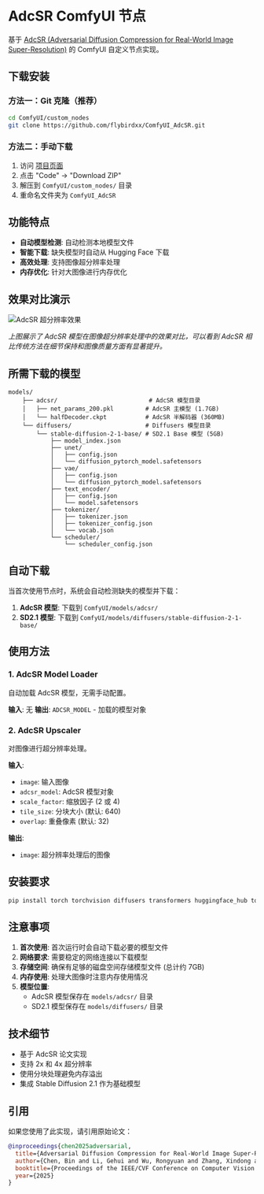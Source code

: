 # AdcSR ComfyUI 节点

基于 [AdcSR (Adversarial Diffusion Compression for Real-World Image Super-Resolution)](https://huggingface.co/Guaishou74851/AdcSR) 的 ComfyUI 自定义节点实现。

## 下载安装

### 方法一：Git 克隆（推荐）
```bash
cd ComfyUI/custom_nodes
git clone https://github.com/flybirdxx/ComfyUI_AdcSR.git
```

### 方法二：手动下载
1. 访问 [项目页面](https://github.com/flybirdxx/ComfyUI_AdcSR)
2. 点击 "Code" → "Download ZIP"
3. 解压到 `ComfyUI/custom_nodes/` 目录
4. 重命名文件夹为 `ComfyUI_AdcSR`

## 功能特点

- **自动模型检测**: 自动检测本地模型文件
- **智能下载**: 缺失模型时自动从 Hugging Face 下载
- **高效处理**: 支持图像超分辨率处理
- **内存优化**: 针对大图像进行内存优化

## 效果对比演示


![AdcSR 超分辨率效果](assets/20250915_181243.gif)

*上图展示了 AdcSR 模型在图像超分辨率处理中的效果对比，可以看到 AdcSR 相比传统方法在细节保持和图像质量方面有显著提升。*


## 所需下载的模型

```
models/
    ├── adcsr/                          # AdcSR 模型目录
    │   ├── net_params_200.pkl         # AdcSR 主模型 (1.7GB)
    │   └── halfDecoder.ckpt           # AdcSR 半解码器 (360MB)
    └── diffusers/                     # Diffusers 模型目录
        └── stable-diffusion-2-1-base/ # SD2.1 Base 模型 (5GB)
            ├── model_index.json
            ├── unet/
            │   ├── config.json
            │   └── diffusion_pytorch_model.safetensors
            ├── vae/
            │   ├── config.json
            │   └── diffusion_pytorch_model.safetensors
            ├── text_encoder/
            │   ├── config.json
            │   └── model.safetensors
            ├── tokenizer/
            │   ├── tokenizer.json
            │   ├── tokenizer_config.json
            │   └── vocab.json
            └── scheduler/
                └── scheduler_config.json
```

## 自动下载

当首次使用节点时，系统会自动检测缺失的模型并下载：

1. **AdcSR 模型**: 下载到 `ComfyUI/models/adcsr/`
2. **SD2.1 模型**: 下载到 `ComfyUI/models/diffusers/stable-diffusion-2-1-base/`

## 使用方法

### 1. AdcSR Model Loader

自动加载 AdcSR 模型，无需手动配置。

**输入**: 无
**输出**: `ADCSR_MODEL` - 加载的模型对象

### 2. AdcSR Upscaler

对图像进行超分辨率处理。

**输入**:
- `image`: 输入图像
- `adcsr_model`: AdcSR 模型对象
- `scale_factor`: 缩放因子 (2 或 4)
- `tile_size`: 分块大小 (默认: 640)
- `overlap`: 重叠像素 (默认: 32)

**输出**:
- `image`: 超分辨率处理后的图像

## 安装要求

```bash
pip install torch torchvision diffusers transformers huggingface_hub tqdm
```

## 注意事项

1. **首次使用**: 首次运行时会自动下载必要的模型文件
2. **网络要求**: 需要稳定的网络连接以下载模型
3. **存储空间**: 确保有足够的磁盘空间存储模型文件 (总计约 7GB)
4. **内存使用**: 处理大图像时注意内存使用情况
5. **模型位置**: 
   - AdcSR 模型保存在 `models/adcsr/` 目录
   - SD2.1 模型保存在 `models/diffusers/` 目录

## 技术细节

- 基于 AdcSR 论文实现
- 支持 2x 和 4x 超分辨率
- 使用分块处理避免内存溢出
- 集成 Stable Diffusion 2.1 作为基础模型

## 引用

如果您使用了此实现，请引用原始论文：

```bibtex
@inproceedings{chen2025adversarial,
  title={Adversarial Diffusion Compression for Real-World Image Super-Resolution},
  author={Chen, Bin and Li, Gehui and Wu, Rongyuan and Zhang, Xindong and Chen, Jie and Zhang, Jian and Zhang, Lei},
  booktitle={Proceedings of the IEEE/CVF Conference on Computer Vision and Pattern Recognition},
  year={2025}
}
```
